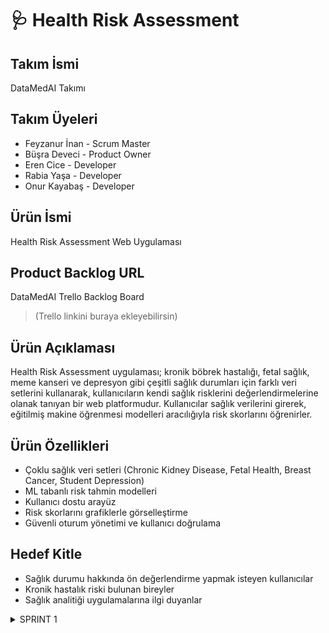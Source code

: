 # 🩺 Health Risk Assessment

## Takım İsmi
DataMedAI Takımı

## Takım Üyeleri
- Feyzanur İnan - Scrum Master
- Büşra Deveci - Product Owner
- Eren Cice - Developer
- Rabia Yaşa - Developer
- Onur Kayabaş - Developer

## Ürün İsmi
Health Risk Assessment Web Uygulaması

## Product Backlog URL
DataMedAI Trello Backlog Board  
> (Trello linkini buraya ekleyebilirsin)

## Ürün Açıklaması
Health Risk Assessment uygulaması; kronik böbrek hastalığı, fetal sağlık, meme kanseri ve depresyon gibi çeşitli sağlık durumları için farklı veri setlerini kullanarak, kullanıcıların kendi sağlık risklerini değerlendirmelerine olanak tanıyan bir web platformudur. 
Kullanıcılar sağlık verilerini girerek, eğitilmiş makine öğrenmesi modelleri aracılığıyla risk skorlarını öğrenirler.

## Ürün Özellikleri
- Çoklu sağlık veri setleri (Chronic Kidney Disease, Fetal Health, Breast Cancer, Student Depression)
- ML tabanlı risk tahmin modelleri
- Kullanıcı dostu arayüz
- Risk skorlarını grafiklerle görselleştirme
- Güvenli oturum yönetimi ve kullanıcı doğrulama

## Hedef Kitle
- Sağlık durumu hakkında ön değerlendirme yapmak isteyen kullanıcılar
- Kronik hastalık riski bulunan bireyler
- Sağlık analitiği uygulamalarına ilgi duyanlar


<details>
<summary> SPRINT 1 </summary>

- 📅 **Sprint Süresi:** 20 Haziran – 6 Temmuz
- 🎯 **Planlanan Kapasite:** ~100 iş puanı
- 📝 **Planlama mantığı:** Toplamda yaklaşık 340 iş puanı olarak tahmin edilen proje iş yükü, sprint’lere bölündü. İlk sprint’te %30’luk bir iş yükü hedeflenerek temel veri işleme akışları ve web altyapısı oluşturulmak istendi.

---

### ✅ Tamamlanan Çalışmalar
- **Veri Setlerinin Toplanması ve İncelenmesi**
  - Chronic Kidney Disease, Fetal Health, Breast Cancer ve Student Depression veri setleri projeye dahil edildi.
  - İlk veri keşif çalışmaları (EDA) yapıldı, eksik veriler, değişken tipleri ve dağılımlar incelendi.

- **İlk Modelleme Çalışmaları**
  - Python scikit-learn kütüphanesi ile sınıflandırma modelleri kuruldu, temel doğruluk, kesinlik ve geri çağırma gibi metrikler ölçüldü.
  - Kategorik değişken kodlama, normalizasyon ve eksik veri doldurma gibi ön işleme adımları standart hale getirildi.

- **Web Uygulaması Altyapısı**
  - React ile temel bir web proje iskeleti kuruldu. Ana yönlendirmeler (routing) ve sayfa yapısı oluşturuldu.
  - Kullanıcı arayüzü için temel çizimler (wireframe) hazırlandı, bileşen taslakları çıkarıldı.

---

### 🗓️ Günlük Toplantılar (Daily Scrum)
- Günlük ilerlemeler ve engeller (blocker) WhatsApp grubunda paylaşılarak takım içinde takip edildi.
- 📎 [Daily Scrum WhatsApp Görseli](./images/daily_scrum_sprint1.png)

---

### 🗂️ Sprint Panosu
- Sprint görevleri Trello üzerinde takip edilerek görsellerle belgelendi.
![Sprint Panosu](./images/trello_sprint1.png)

---

### 💻 Mevcut Uygulama Durumu
- Web kullanıcı arayüzünde temel sayfalar ve yönlendirmeler oluşturuldu.
- Makine öğrenmesi API’leri için temel sözleşmeler (endpoint planı) belirlendi.
![Web Durumu](./images/web_screenshot_sprint1.png)

---

### 📝 Sprint Gözden Geçirme (Review)
- Veri setleri başarıyla sisteme entegre edildi, ilk makine öğrenmesi modelleri eğitildi ve temel performans raporları çıkarıldı.
- Frontend (React) ve backend (FastAPI + scikit-learn) teknolojilerine kesin olarak karar verildi.
- Son toplantıda, bir sonraki sprint için öncelikli işlerin tahmin ve veri tahmin servisleri olmasına karar verildi.

---

### 🔍 Sprint Değerlendirmesi (Retrospective)
- Modellerin daha iyi AUC skoru vermesi için parametre ayarlarına odaklanılacak.
- Web özelliklerinin daha hızlı tamamlanabilmesi için haftasonu ek geliştirme oturumları yapılacak.
- Test kapsamının artırılması ve sürekli entegrasyon (CI) süreçlerinin başlatılması için backlog’a yeni işler eklendi.

---

## 🚀 Bir Sonraki Sprint Hedefleri
- Kullanıcı veri yükleme ve tahmin API uç noktalarını geliştirmek.
- Eğitim modellerinin kapsamlı testlerini yaparak doğruluk ve güvenilirliklerini sağlamak.
- Kullanıcı risk skorlarını grafiklerle görselleştirecek bileşenleri oluşturmak.
- Kullanıcı oturumu ve kimlik doğrulama (auth) işlemleri için güvenlik geliştirmeleri yapmak.

---

## 📈 Takip Edilen Metrikler
- ✅ 4 farklı veri seti incelenip versiyonlanmış veri deposuna eklendi.
- ✅ İlk modeller eğitildi ve performans metrikleri kaydedildi.
- ✅ Kullanıcı arayüzünde temel sayfalar ve bileşenler %35 oranında tamamlandı.
</details>